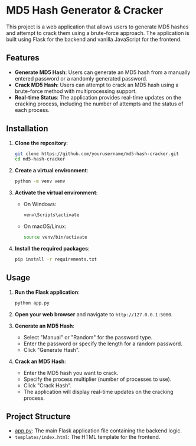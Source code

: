 # MD5 Hash Generator & Cracker

This project is a web application that allows users to generate MD5 hashes and attempt to crack them using a brute-force approach. The application is built using Flask for the backend and vanilla JavaScript for the frontend.

## Features

- **Generate MD5 Hash**: Users can generate an MD5 hash from a manually entered password or a randomly generated password.
- **Crack MD5 Hash**: Users can attempt to crack an MD5 hash using a brute-force method with multiprocessing support.
- **Real-time Status**: The application provides real-time updates on the cracking process, including the number of attempts and the status of each process.

## Installation

1. **Clone the repository**:
    ```bash
    git clone https://github.com/yourusername/md5-hash-cracker.git
    cd md5-hash-cracker
    ```

2. **Create a virtual environment**:
    ```bash
    python -m venv venv
    ```

3. **Activate the virtual environment**:
    - On Windows:
        ```bash
        venv\Scripts\activate
        ```
    - On macOS/Linux:
        ```bash
        source venv/bin/activate
        ```

4. **Install the required packages**:
    ```bash
    pip install -r requirements.txt
    ```

## Usage

1. **Run the Flask application**:
    ```bash
    python app.py
    ```

2. **Open your web browser** and navigate to `http://127.0.0.1:5000`.

3. **Generate an MD5 Hash**:
    - Select "Manual" or "Random" for the password type.
    - Enter the password or specify the length for a random password.
    - Click "Generate Hash".

4. **Crack an MD5 Hash**:
    - Enter the MD5 hash you want to crack.
    - Specify the process multiplier (number of processes to use).
    - Click "Crack Hash".
    - The application will display real-time updates on the cracking process.

## Project Structure

- [app.py](http://_vscodecontentref_/0): The main Flask application file containing the backend logic.
- `templates/index.html`: The HTML template for the frontend.

